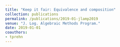 ```yaml
---
title: "Keep it fair: Equivalence and composition"
collection: publications
permalink: /publications/2019-01-jlamp2019
venue: "J. Log. Algebraic Methods Program."
date: 2019-01-01
coauthors:
- tprehn
---
```


